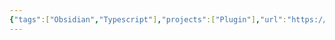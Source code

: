 ```yaml
---
{"tags":["Obsidian","Typescript"],"projects":["Plugin"],"url":"https://www.youtube.com/watch?v=AgXa03ZxJ88","type":"Video","Description":null,"Areas":null,"publish":true,"PassFrontmatter":true,"created":"2025-01-14T15:25:42.531+05:30","updated":"2024-12-26T14:41:26.000+05:30"}
---
```


